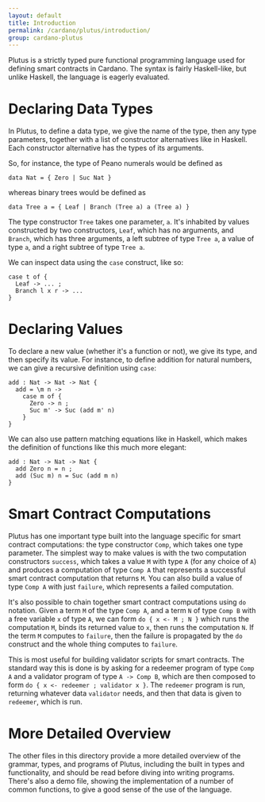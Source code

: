 ```yaml
---
layout: default
title: Introduction
permalink: /cardano/plutus/introduction/
group: cardano-plutus
---
```

Plutus is a strictly typed pure functional programming language used for
defining smart contracts in Cardano. The syntax is fairly Haskell-like, but
unlike Haskell, the language is eagerly evaluated.



Declaring Data Types
====================

In Plutus, to define a data type, we give the name of the type, then any type
parameters, together with a list of constructor alternatives like in Haskell.
Each constructor alternative has the types of its arguments.

So, for instance, the type of Peano numerals would be defined as

    data Nat = { Zero | Suc Nat }

whereas binary trees would be defined as

    data Tree a = { Leaf | Branch (Tree a) a (Tree a) }

The type constructor `Tree` takes one parameter, `a`. It's inhabited by values
constructed by two constructors, `Leaf`, which has no arguments, and `Branch`,
which has three arguments, a left subtree of type `Tree a`, a value of type
`a`, and a right subtree of type `Tree a`.

We can inspect data using the `case` construct, like so:

    case t of {
      Leaf -> ... ;
      Branch l x r -> ...
    }



Declaring Values
================

To declare a new value (whether it's a function or not), we give its type, and
then specify its value. For instance, to define addition for natural numbers,
we can give a recursive definition using `case`:

    add : Nat -> Nat -> Nat {
      add = \m n ->
        case m of {
          Zero -> n ;
          Suc m' -> Suc (add m' n)
        }
    }

We can also use pattern matching equations like in Haskell, which makes the
definition of functions like this much more elegant:

    add : Nat -> Nat -> Nat {
      add Zero n = n ;
      add (Suc m) n = Suc (add m n)
    }



Smart Contract Computations
===========================

Plutus has one important type built into the language specific for smart
contract computations: the type constructor `Comp`, which takes one type
parameter. The simplest way to make values is with the two computation
constructors `success`, which takes a value `M` with type `A` (for any choice
of `A`) and produces a computation of type `Comp A` that represents a
successful smart contract computation that returns `M`. You can also build a
value of type `Comp A` with just `failure`, which represents a failed
computation.

It's also possible to chain together smart contract computations using `do`
notation. Given a term `M` of the type `Comp A`, and a term `N` of type
`Comp B` with a free variable `x` of type `A`, we can form `do { x <- M ; N }`
which runs the computation `M`, binds its returned value to `x`, then runs the
computation `N`. If the term `M` computes to `failure`, then the failure is
propagated by the `do` construct and the whole thing computes to `failure`.

This is most useful for building validator scripts for smart contracts. The
standard way this is done is by asking for a redeemer program of type `Comp A`
and a validator program of type `A -> Comp B`, which are then composed to form
`do { x <- redeemer ; validator x }`. The `redeemer` program is run, returning
whatever data `validator` needs, and then that data is given to `redeemer`,
which is run.




More Detailed Overview
======================

The other files in this directory provide a more detailed overview of the
grammar, types, and programs of Plutus, including the built in types and
functionality, and should be read before diving into writing programs. There's
also a demo file, showing the implementation of a number of common functions,
to give a good sense of the use of the language.
